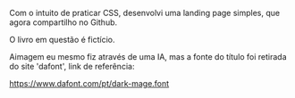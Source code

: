 Com o intuito de praticar CSS, desenvolvi uma landing page simples, que agora compartilho no Github.

O livro em questão é fictício.

Aimagem eu mesmo fiz através de uma IA, mas a fonte do título foi retirada do site 'dafont', link de referência:
 
https://www.dafont.com/pt/dark-mage.font
